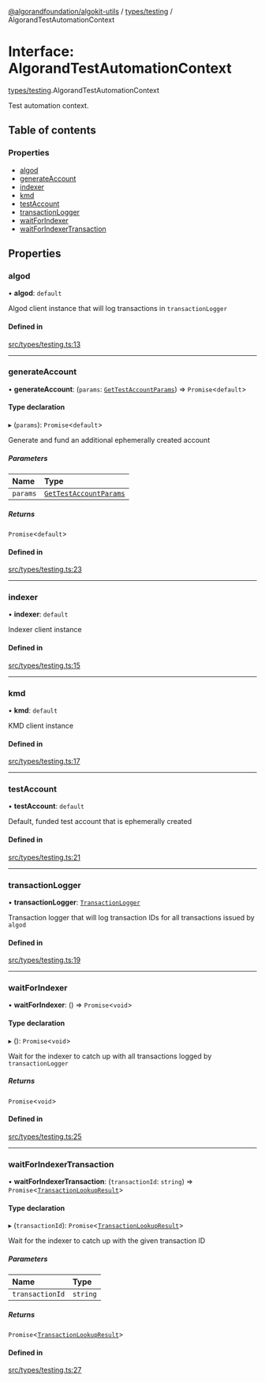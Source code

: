 [@algorandfoundation/algokit-utils](../README.md) / [types/testing](../modules/types_testing.md) / AlgorandTestAutomationContext

# Interface: AlgorandTestAutomationContext

[types/testing](../modules/types_testing.md).AlgorandTestAutomationContext

Test automation context.

## Table of contents

### Properties

- [algod](types_testing.AlgorandTestAutomationContext.md#algod)
- [generateAccount](types_testing.AlgorandTestAutomationContext.md#generateaccount)
- [indexer](types_testing.AlgorandTestAutomationContext.md#indexer)
- [kmd](types_testing.AlgorandTestAutomationContext.md#kmd)
- [testAccount](types_testing.AlgorandTestAutomationContext.md#testaccount)
- [transactionLogger](types_testing.AlgorandTestAutomationContext.md#transactionlogger)
- [waitForIndexer](types_testing.AlgorandTestAutomationContext.md#waitforindexer)
- [waitForIndexerTransaction](types_testing.AlgorandTestAutomationContext.md#waitforindexertransaction)

## Properties

### algod

• **algod**: `default`

Algod client instance that will log transactions in `transactionLogger`

#### Defined in

[src/types/testing.ts:13](https://github.com/algorandfoundation/algokit-utils-ts/blob/main/src/types/testing.ts#L13)

___

### generateAccount

• **generateAccount**: (`params`: [`GetTestAccountParams`](types_testing.GetTestAccountParams.md)) => `Promise`<`default`\>

#### Type declaration

▸ (`params`): `Promise`<`default`\>

Generate and fund an additional ephemerally created account

##### Parameters

| Name | Type |
| :------ | :------ |
| `params` | [`GetTestAccountParams`](types_testing.GetTestAccountParams.md) |

##### Returns

`Promise`<`default`\>

#### Defined in

[src/types/testing.ts:23](https://github.com/algorandfoundation/algokit-utils-ts/blob/main/src/types/testing.ts#L23)

___

### indexer

• **indexer**: `default`

Indexer client instance

#### Defined in

[src/types/testing.ts:15](https://github.com/algorandfoundation/algokit-utils-ts/blob/main/src/types/testing.ts#L15)

___

### kmd

• **kmd**: `default`

KMD client instance

#### Defined in

[src/types/testing.ts:17](https://github.com/algorandfoundation/algokit-utils-ts/blob/main/src/types/testing.ts#L17)

___

### testAccount

• **testAccount**: `default`

Default, funded test account that is ephemerally created

#### Defined in

[src/types/testing.ts:21](https://github.com/algorandfoundation/algokit-utils-ts/blob/main/src/types/testing.ts#L21)

___

### transactionLogger

• **transactionLogger**: [`TransactionLogger`](../classes/testing.TransactionLogger.md)

Transaction logger that will log transaction IDs for all transactions issued by `algod`

#### Defined in

[src/types/testing.ts:19](https://github.com/algorandfoundation/algokit-utils-ts/blob/main/src/types/testing.ts#L19)

___

### waitForIndexer

• **waitForIndexer**: () => `Promise`<`void`\>

#### Type declaration

▸ (): `Promise`<`void`\>

Wait for the indexer to catch up with all transactions logged by `transactionLogger`

##### Returns

`Promise`<`void`\>

#### Defined in

[src/types/testing.ts:25](https://github.com/algorandfoundation/algokit-utils-ts/blob/main/src/types/testing.ts#L25)

___

### waitForIndexerTransaction

• **waitForIndexerTransaction**: (`transactionId`: `string`) => `Promise`<[`TransactionLookupResult`](types_indexer.TransactionLookupResult.md)\>

#### Type declaration

▸ (`transactionId`): `Promise`<[`TransactionLookupResult`](types_indexer.TransactionLookupResult.md)\>

Wait for the indexer to catch up with the given transaction ID

##### Parameters

| Name | Type |
| :------ | :------ |
| `transactionId` | `string` |

##### Returns

`Promise`<[`TransactionLookupResult`](types_indexer.TransactionLookupResult.md)\>

#### Defined in

[src/types/testing.ts:27](https://github.com/algorandfoundation/algokit-utils-ts/blob/main/src/types/testing.ts#L27)
